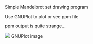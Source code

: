 Simple Mandelbrot set drawing program

Use GNUPlot to plot or see ppm file

ppm output is quite strange...

![](./img/mandelbrot.png)
GNUPlot image